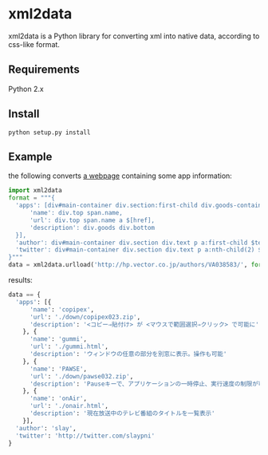 xml2data
========

xml2data is a Python library for converting xml into native data, according to css-like format.

Requirements
------------

Python 2.x


Install
-------

    python setup.py install

Example
-------

the following converts [a webpage](http://hp.vector.co.jp/authors/VA038583/
) containing some app information:

```python
import xml2data
format = """{
  'apps': [div#main-container div.section:first-child div.goods-container div.goods @ {
      'name': div.top span.name,
      'url': div.top span.name a $[href],
      'description': div.goods div.bottom
  }],
  'author': div#main-container div.section div.text p a:first-child $text,
  'twitter': div#main-container div.section div.text p a:nth-child(2) $[href]
}"""
data = xml2data.urlload('http://hp.vector.co.jp/authors/VA038583/', format)
```

results:

```python
data == {
  'apps': [{
      'name': 'copipex',
      'url': './down/copipex023.zip',
      'description': '<コピー⇒貼付け> が <マウスで範囲選択⇒クリック> で可能に'
    }, {
      'name': 'gummi',
      'url': './gummi.html', 
      'description': 'ウィンドウの任意の部分を別窓に表示。操作も可能'
    }, {
      'name': 'PAWSE',
      'url': './down/pawse032.zip',
      'description': 'Pauseキーで、アプリケーションの一時停止、実行速度の制限が可能に'
    }, {
      'name': 'onAir',
      'url': './onair.html',
      'description': '現在放送中のテレビ番組のタイトルを一覧表示'
    }],
  'author': 'slay', 
  'twitter': 'http://twitter.com/slaypni'
}
```
